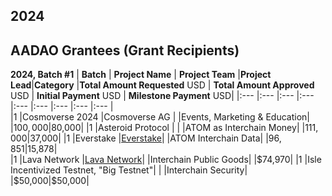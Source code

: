 ## 2024
## AADAO Grantees (Grant Recipients)



**2024, Batch #1** 
| **Batch**    | **Project Name**            | **Project Team**  |**Project Lead**|**Category** |**Total Amount Requested** USD | **Total Amount Approved** USD | **Initial Payment** USD | **Milestone Payment** USD|
|:---          |:---                         |:---               |:---            |:---         |:---                           |:---                           |:---                     |:---                      |   
|1             |Cosmoverse 2024              |Cosmoverse AG      |                |Events, Marketing & Education|        |$100,000|$80,000|
|1             |Asteroid Protocol            |                   |                |ATOM as Interchain Money|        |$111,000|$37,000|
|1             |Everstake                    |[Everstake](https://everstake.one/)|        |ATOM Interchain Data|       |$96,851|$15,878|          
|1             |Lava Network                 |[Lava Network](https://www.lavanet.xyz/)|              |Interchain Public Goods|        |$74,970|
|1             |Isle Incentivized Testnet, "Big Testnet"|       |              |Interchain Security|         |$50,000|$50,000|
